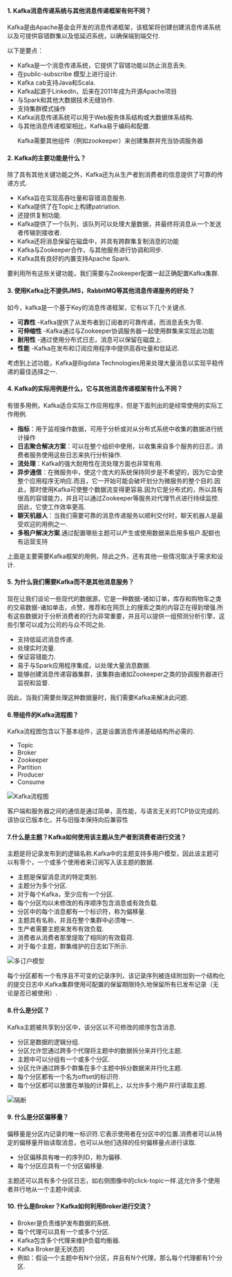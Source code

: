 #### 1. Kafka消息传递系统与其他消息传递框架有何不同？

Kafka是由Apache基金会开发的消息传递框架，该框架将创建创建消息传递系统以及可提供容错群集以及低延迟系统，以确保端到端交付.

以下是要点：

*   Kafka是一个消息传递系统，它提供了容错功能以防止消息丢失. 
*   在public-subscribe 模型上进行设计.
*   Kafka cab支持Java和Scala.
*   Kafka起源于LinkedIn，后来在2011年成为开源Apache项目
*   与Spark和其他大数据技术无缝协作.
*   支持集群模式操作
*   Kafka消息传递系统可以用于Web服务体系结构或大数据体系结构. 
*   与其他消息传递框架相比，Kafka易于编码和配置.

      Kafka需要其他组件（例如zookeeper）来创建集群并充当协调服务器


#### 2. Kafka的主要功能是什么？

除了具有其他关键功能之外，Kafka还为从生产者到消费者的信息提供了可靠的传递方式.

*   Kafka旨在实现高吞吐量和容错消息服务.
*   Kafka提供了在Topic上构建patriation.
*   还提供复制功能.
*   Kafka提供了一个队列，该队列可以处理大量数据，并最终将消息从一个发送者传输到接收者. 
*   Kafka还将消息保留在磁盘中，并具有跨群集复制消息的功能
*   Kafka与Zookeeper合作，与其他服务进行协调和同步.
*   Kafka具有良好的内置支持Apache Spark.

要利用所有这些关键功能，我们需要与Zookeeper配置一起正确配置Kafka集群.

#### 3. 使用Kafka比不提供JMS，RabbitMQ等其他消息传递服务的好处？

如今，kafka是一个基于Key的消息传递框架，它有以下几个关键点.

*   **可靠性** -Kafka提供了从发布者到订阅者的可靠传递，而消息丢失为零.
*   **可伸缩性** -Kafka通过与Zookeeper协调服务器一起使用群集来实现此功能
*   **耐用性** -通过使用分布式日志，消息可以保留在磁盘上.
*   **性能** -Kafka在发布和订阅应用程序中提供高吞吐量和低延迟.

考虑到上述功能，Kafka是Bigdata Technologies用来处理大量消息以实现平稳传递的最佳选择之一.


#### 4. Kafka的实际用例是什么，它与其他消息传递框架有什么不同？

有很多用例，Kafka适合实际工作应用程序，但是下面列出的是经常使用的实际工作用例.

*   **指标**：用于监视操作数据，可用于分析或对从分布式系统中收集的数据进行统计操作 
*   **日志聚合解决方案**：可以在整个组织中使用，以收集来自多个服务的日志，消费者服务使用这些日志来执行分析操作.
*   **流处理**：Kafka的强大耐用性在流处理方面也非常有用.
*   **异步通信**：在微服务中，使这个庞大的系统保持同步是不希望的，因为它会使整个应用程序无响应.而且，它一开始可能会破坏划分为微服务的整个目的.因此，那时使用Kafka可使整个数据流变得更容易.因为它是分布式的，所以具有很高的容错能力，并且可以通过Zookeeper等服务对代理节点进行持续监控.因此，它使工作效率更高.
*   **聊天机器人**：当我们需要可靠的消息传递服务以顺利交付时，聊天机器人是最受欢迎的用例之一. 
*   **多租户解决方案**.通过配置哪些主题可以产生或使用数据来启用多租户.配额也有运营支持

上面是主要需要Kafka框架的用例，除此之外，还有其他一些情况取决于需求和设计.

#### 5. 为什么我们需要Kafka而不是其他消息服务？

现在让我们谈论一些现代的数据源，它是一种数据-诸如订单，库存和购物车之类的交易数据-诸如单击，点赞，推荐和在网页上的搜索之类的内容正在得到增强.所有这些数据对于分析消费者的行为非常重要，并且可以提供一组预测分析引擎，这些引擎可以成为公司的与众不同之处. 

*   支持低延迟消息传递.
*   处理实时流量.
*   保证容错能力.
*   易于与Spark应用程序集成，以处理大量消息数据.
*   能够创建消息传递容器集群，该集群由诸如Zookeeper之类的协调服务器进行监视和监督.

因此，当我们需要处理这种数据量时，我们需要Kafka来解决此问题. 


#### 6.带组件的Kafka流程图？

Kafka流程图包含以下基本组件，这是设置消息传递基础结构所必需的. 

*   Topic
*   Broker
*   Zookeeper
*   Partition 
*   Producer
*   Consume

![Kafka流程图](https://d2o2utebsixu4k.cloudfront.net/media/images/1549951293594-kafka-interview-questions-Image-1.jpg)

客户端和服务器之间的通信是通过简单，高性能，与语言无关的TCP协议完成的.该协议已版本化，并与旧版本保持向后兼容性


#### 7.什么是主题？Kafka如何使用该主题从生产者到消费者进行交流？

主题是将记录发布到的逻辑名称.Kafka中的主题支持多用户模型，因此该主题可以有零个，一个或多个使用者来订阅写入该主题的数据.

*   主题是保留消息流的特定类别.
*   主题分为多个分区.
*   对于每个Kafka，至少应有一个分区.
*   每个分区均以未修改的有序顺序包含消息或有效负载. 
*   分区中的每个消息都有一个标识符，称为偏移量.
*   主题具有名称，并且在整个集群中必须唯一. 
*   生产者需要主题来发布有效负载. 
*   消费者从消费者那里提取了相同的有效载荷. 
*   对于每个主题，群集维护的日志如下所示.

![多订户模型](https://d2o2utebsixu4k.cloudfront.net/media/images/1549951377071-kafka-interview-questions-Image-4.jpg)

每个分区都有一个有序且不可变的记录序列，该记录序列被连续附加到一个结构化的提交日志中.Kafka集群使用可配置的保留期限持久地保留所有已发布记录（无论是否已被使用）.


#### 8.什么是分区？

Kafka主题被共享到分区中，该分区以不可修改的顺序包含消息.

*   分区是数据的逻辑分组.
*   分区允许您通过跨多个代理将主题中的数据拆分来并行化主题.  
*   主题中可以分组有一个或多个分区.
*   分区允许通过跨多个群集在多个主题中拆分数据来并行化主题. 
*   每个分区都有一个名为offset的标识符.
*   每个分区都可以放置在单独的计算机上，以允许多个用户并行读取主题. 

![隔断](https://d2o2utebsixu4k.cloudfront.net/media/images/1549951437246-kafka-interview-questions-Image-2.jpg)

#### 9. 什么是分区偏移量？

偏移量是分区内记录的唯一标识符.它表示使用者在分区中的位置.消费者可以从特定的偏移量开始读取消息，也可以从他们选择的任何偏移量点进行读取.

*   分区偏移具有唯一的序列ID，称为偏移.
*   每个分区应具有一个分区偏移量. 

主题还可以具有多个分区日志，如右侧图像中的click-topic一样.这允许多个使用者并行地从一个主题中阅读.


#### 10. 什么是Broker？Kafka如何利用Broker进行交流？

*   Broker是负责维护发布数据的系统.
*   每个代理可以具有一个或多个分区. 
*   Kafka包含多个代理来维护负载均衡器.
*   Kafka Broker是无状态的 
*   例如：假设一个主题中有N个分区，并且有N个代理，那么每个代理都有1个分区. 

